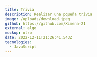 ```yaml
---
title: Trivia
description: Realizar una pqueña trivia
image: /uploads/download.jpeg
github: https://github.com/Ximena-21
external: algo
mockup: otro
date: 2022-12-11T21:26:41.543Z
tecnologies:
  - JavaScript
---
```

